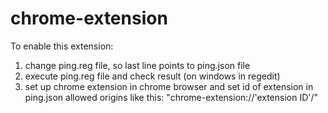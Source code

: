 # chrome-extension

To enable this extension:
1. change ping.reg file, so last line points to ping.json file
2. execute ping.reg file and check result (on windows in regedit)
3. set up chrome extension in chrome browser and set id of extension in ping.json allowed origins 
like this: "chrome-extension://'extension ID'/"
